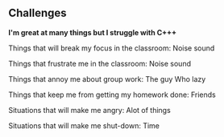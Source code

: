 ## Challenges
<p><b>I'm great at many things but I struggle with C+++</b></p> 
<p>Things that will break my focus in the classroom: Noise sound</p>
<p>Things that frustrate me in the classroom: Noise sound</p>
<p>Things that annoy me about group work: The guy Who lazy </p>
<p>Things that keep me from getting my homework done: Friends</p>
<p>Situations that will make me angry: Alot of things</p>
<p>Situations that will make me shut-down: Time </p>
